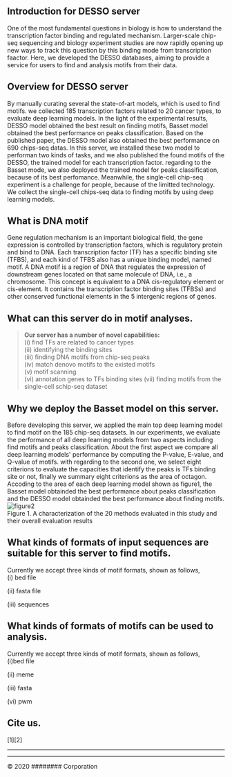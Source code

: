 ## Introduction for DESSO server

One of the most fundamental questions in biology is how to understand the transcription factor binding and regulated mechanism. Larger-scale chip-seq sequencing and biology experiment studies are now rapidly opening up new ways to track this question by this binding mode from transcription faactor. Here, we developed the DESSO databases, aiming to provide a service for users to find and analysis motifs from their data.

## Overview for DESSO server

By manually curating several the state-of-art models, which is used to find motifs. we collected 185 transcription factors related to 20 cancer types, to evaluate deep learning models. In the light of the experimental results, DESSO model obtained the best result on finding motifs, Basset model obtained the best performance on peaks classification. Based on the published paper, the DESSO model also obtained the best performance on 690 chips-seq datas. In this server, we installed these two model to performan two kinds of tasks, and we also published the found motifs of the DESSO, the trained model for each transcription factor. regarding to the Basset mode, we also deployed the trained model for peaks classification, because of its best perfomance. Meanwhile, the single-cell chip-seq experiment is a challenge for people, because of the limitted technology. We collect the single-cell chips-seq data to finding motifs by using deep learning models.

## What is DNA motif

Gene regulation mechanism is an important biological field, the gene expression is controlled by transcription factors, which is regulatory protein and bind to DNA. Each transcription factor (TF) has a specific binding site (TFBS), and each kind of TFBS also has a unique binding model, named motif.
A DNA motif is a region of DNA that regulates the expression of downstream genes located on that same molecule of DNA, i.e., a chromosome. This concept is equivalent to a DNA cis-regulatory element or cis-element. It contains the transcription factor binding sites (TFBSs) and other conserved functional elements in the 5 intergenic regions of genes.

## What can this server do in motif analyses.

> **Our server has a number of novel capabilities:**  
> (i) find TFs are related to cancer types  
> (ii) identifying the binding sites  
> (iii) finding DNA motifs from chip-seq peaks  
> (iv) match denovo motifs to the existed motifs  
> (v) motif scanning  
> (vi) annotation genes to TFs binding sites
> (vii) finding motifs from the single-cell schip-seq dataset

## Why we deploy the Basset model on this server.

Before developing this server, we applied the main top deep learning model to find motif on the 185 chip-seq datasets. In our experiments, we evaluate the performance of all deep learning models from two aspects including find motifs and peaks classification. About the first aspect we compare all deep learning models' performance by computing the P-value, E-value, and Q-value of motifs. with regarding to the second one, we select eight criterions to evaluate the capacities that identify the peaks is TFs binding site or not, finally we summary eight criterions as the area of octagon.  
Accoding to the area of each deep learning model shown as figure1, the Basset model obtainded the best performance about peaks classification and the DESSO model obtainded the best performance about finding motifs.
![figure2](./figures/Figure1_202002112.png)  
Figure 1. A characterization of the 20 methods evaluated in this study and their overall evaluation results

## What kinds of formats of input sequences are suitable for this server to find motifs.

Currently we accept three kinds of motif formats, shown as follows,  
(i) bed file

(ii) fasta file

(iii) sequences

## What kinds of formats of motifs can be used to analysis.

Currently we accept three kinds of motif formats, shown as follows,  
(i)bed file

(ii) meme

(iii) fasta

(vi) pwm

## Cite us.

[1][2]

---

---

<div class="footer">
        &copy; 2020 ######## Corporation
    </div>
